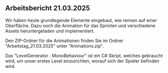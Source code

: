 ## Arbeitsbericht 21.03.2025

Wir haben heute grundlegende Elemente eingebaut, wie rennen auf einer Oberfläche. Dazu noch die Animation für das Sprinten und verschiedene Assets heruntergeladen und implementiert. 

Den ZIP-Ordner für die Animationen finden Sie im Ordner "Arbeitstag_21.03.2025" unter "Animations.zip".

Das "LevelGenerator : MonoBehaviour" ist ein C# Skript, welches gebraucht wird, um unser erstes Level einzurichten, worauf sich der Spieler befinden wird.
